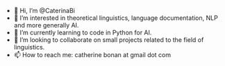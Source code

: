 - 👋 Hi, I’m @CaterinaBi
- 👀 I’m interested in theoretical linguistics, language documentation, NLP and more generally AI.
- 🌱 I’m currently learning to code in Python for AI.
- 💞️ I’m looking to collaborate on small projects related to the field of linguistics.
- 📫 How to reach me: catherine bonan at gmail dot com

<!---
CaterinaBi/CaterinaBi is a ✨ special ✨ repository because its `README.md` (this file) appears on your GitHub profile.
You can click the Preview link to take a look at your changes.
--->
